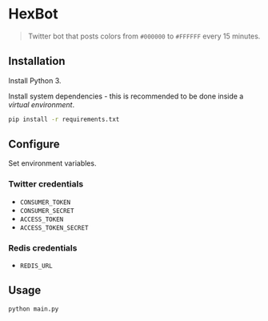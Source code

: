 # HexBot
> Twitter bot that posts colors from `#000000` to `#FFFFFF` every 15 minutes.


## Installation

Install Python 3.

Install system dependencies - this is recommended to be done inside a _virtual environment_.

```sh
pip install -r requirements.txt
```


## Configure

Set environment variables.


### Twitter credentials

- `CONSUMER_TOKEN`
- `CONSUMER_SECRET`
- `ACCESS_TOKEN`
- `ACCESS_TOKEN_SECRET`

### Redis credentials

- `REDIS_URL`

## Usage

```sh
python main.py
```
